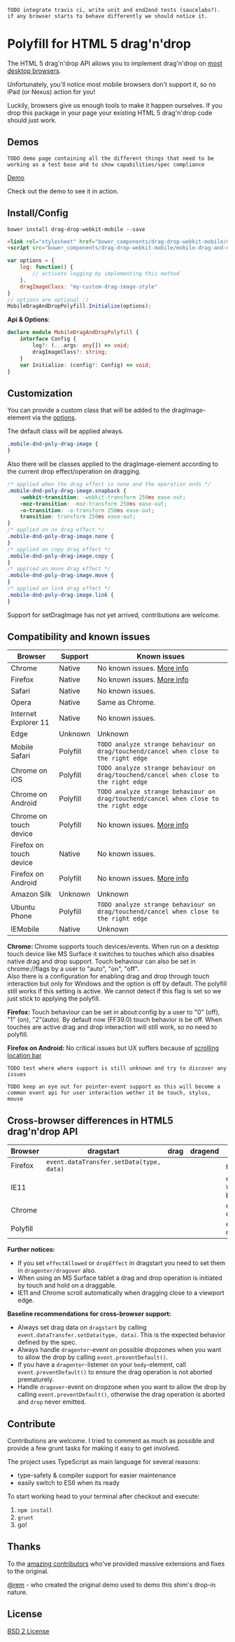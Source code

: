 `TODO integrate travis ci, write unit and end2end tests (saucelabs?). if any browser starts to behave differently we should notice it.`

# Polyfill for HTML 5 drag'n'drop

The HTML 5 drag'n'drop API allows you to implement drag'n'drop on [most desktop browsers](http://caniuse.com/#search=drag). 

Unfortunately, you'll notice most mobile browsers don't support it, so no iPad (or Nexus) action for you!

Luckily, browsers give us enough tools to make it happen ourselves. If you drop
this package in your page your existing HTML 5 drag'n'drop code should just work.


## Demos

`TODO demo page containing all the different things that need to be working as a test base and to show capabilities/spec compliance`

[Demo](http://reppners.github.io/ios-html5-drag-drop-shim/spec-compliance/)

Check out the demo to see it in action.


## Install/Config

`bower install drag-drop-webkit-mobile --save`

```HTML
<link rel="stylesheet" href="bower_components/drag-drop-webkit-mobile/mobile-drag-and-drop-polyfill.css">
<script src="bower_components/drag-drop-webkit-mobile/mobile-drag-and-drop-polyfill.min.js"></script>
```

```JavaScript
var options = {
    log: function() {
        // activate logging by implementing this method
    },
    dragImageClass: "my-custom-drag-image-style"
}
// options are optional ;)
MobileDragAndDropPolyfill.Initialize(options);
```

**Api & Options<a name="options"></a>**:

```TypeScript
declare module MobileDragAndDropPolyfill {
    interface Config {
        log?: (...args: any[]) => void;
        dragImageClass?: string;
    }
    var Initialize: (config?: Config) => void;
}
```

## Customization

You can provide a custom class that will be added to the dragImage-element via the [options](#options).

The default class will be applied always.

```CSS
.mobile-dnd-poly-drag-image {
}
```

Also there will be classes applied to the dragImage-element according to the
current drop effect/operation on dragging.

```CSS
/* applied when the drag effect is none and the operation ends */
.mobile-dnd-poly-drag-image.snapback {
    -webkit-transition: -webkit-transform 250ms ease-out;
    -moz-transition: -moz-transform 250ms ease-out;
    -o-transition: -o-transform 250ms ease-out;
    transition: transform 250ms ease-out;
}
/* applied on no drag effect */
.mobile-dnd-poly-drag-image.none {
}
/* applied on copy drag effect */
.mobile-dnd-poly-drag-image.copy {
}
/* applied on move drag effect */
.mobile-dnd-poly-drag-image.move {
}
/* applied on link drag effect */
.mobile-dnd-poly-drag-image.link {
}
```

Support for setDragImage has not yet arrived, contributions are welcome.

## Compatibility and known issues

| Browser                          |  Support                 |  Known issues                                  |
| -------------------------------- | ------------------------ | ---------------------------------------------- |
| Chrome                           |  Native                  |  No known issues. [More info](#chrome-issues)  |
| Firefox                          |  Native                  |  No known issues. [More info](#firefox-issues) |
| Safari                           |  Native                  |  No known issues.                              |
| Opera                            |  Native                  |  Same as Chrome.                               |
| Internet Explorer 11             |  Native                  |  No known issues.                              |
| Edge                             |  Unknown                 |  Unknown                                       |
| Mobile Safari                    |  Polyfill                |  `TODO analyze strange behaviour on drag/touchend/cancel when close to the right edge` |
| Chrome on iOS                    |  Polyfill                |  `TODO analyze strange behaviour on drag/touchend/cancel when close to the right edge` |
| Chrome on Android                |  Polyfill                |  `TODO analyze strange behaviour on drag/touchend/cancel when close to the right edge` |
| Chrome on touch device           |  Polyfill                |  No known issues. [More info](#chrome-issues)  |
| Firefox on touch device          |  Native                  |  No known issues.                              |
| Firefox on Android               |  Polyfill                |  No known issues. [More info](#firefox-android-issues) |
| Amazon Silk                      |  Unknown                 |  Unknown                                       |
| Ubuntu Phone                     |  Polyfill                |  `TODO analyze strange behaviour on drag/touchend/cancel when close to the right edge` |
| IEMobile                         |  Native                  |  Unknown                                       |

**Chrome: <a name="chrome-issues"></a>**
Chrome supports touch devices/events. When run on a desktop touch device like MS Surface it switches to touches which also disables native 
drag and drop support. Touch behaviour can also be set in chrome://flags by a user to "auto", "on", "off".   
Also there is a configuration for enabling drag and drop through touch interaction but only for Windows and the option is off by default.
The polyfill still works if this setting is active. We cannot detect if this flag is set so we just stick to applying the polyfill.

**Firefox: <a name="firefox-issues"></a>**
Touch behaviour can be set in about:config by a user to "0" (off), "1" (on), "2"(auto).
By default now (FF39.0) touch behavior is be off.
When touches are active drag and drop interaction will still work, so no need to polyfill.

**Firefox on Android: <a name="firefox-android-issues"></a>**
No critical issues but UX suffers because of [scrolling location bar](https://bugzilla.mozilla.org/show_bug.cgi?id=1044370)

`TODO test where where support is still unknown and try to discover any issues`

`TODO keep an eye out for pointer-event support as this will become a common event api for user interaction wether it be touch, stylus, mouse`

## Cross-browser differences in HTML5 drag'n'drop API

| **Browser** | **dragstart**                            | **drag** | **dragend** | **dragenter**                                    | **dragover**                          | **dragleave** | **dragexit** |
| ----------- | ---------------------------------------- | -------- | ----------- | ------------------------------------------------ | ------------------------------------- | ------------- | ------------ |
| Firefox     | `event.dataTransfer.setData(type, data)` |          |             | [effectAllowed,dropEffect](#ff-quirk)            | [effectAllowed,dropEffect](#ff-quirk) |               |              |
| IE11        |                                          |          |             | `event.preventDefault()` when registered on body |                                       |               |              |
| Chrome      |                                          |          |             | `event.preventDefault()` or `dropzone`           |                                       |               |              |
| Polyfill    |                                          |          |             | `event.preventDefault()` or `dropzone`           |                                       |               |              |

**Further notices:**

* <a name="ff-quirk"></a>If you set `effectAllowed` or `dropEffect` in dragstart you need to set them in `dragenter/dragover` also.
* When using an MS Surface tablet a drag and drop operation is initiated by touch and hold on a draggable.
* IE11 and Chrome scroll automatically when dragging close to a viewport edge.

**Baseline recommendations for cross-browser support:**

* Always set drag data on `dragstart` by calling `event.dataTransfer.setData(type, data)`. This is the expected behavior defined by the spec.
* Always handle `dragenter`-event on possible dropzones when you want to allow the drop by calling `event.preventDefault()`.
* If you have a `dragenter`-listener on your `body`-element, call `event.preventDefault()` to ensure the drag operation is not aborted prematurely.
* Handle `dragover`-event on dropzone when you want to allow the drop by calling `event.preventDefault()`, otherwise the drag operation is aborted and `drop` never emitted.

## Contribute

Contributions are welcome. I tried to comment as much as possible and provide a few grunt tasks for making it easy to get involved.

The project uses TypeScript as main language for several reasons:
* type-safety & compiler support for easier maintenance
* easily switch to ES6 when its ready

To start working head to your terminal after checkout and execute:
1. `npm install`
2. `grunt`
3. go!


## Thanks

To the [amazing contributors](https://github.com/timruffles/ios-html5-drag-drop-shim/graphs/contributors) who've provided massive extensions and fixes to the original.

<a href="http://twitter.com/rem">@rem</a> - who created the original demo used to demo this shim's drop-in nature.


## License

[BSD 2 License](LICENSE)
